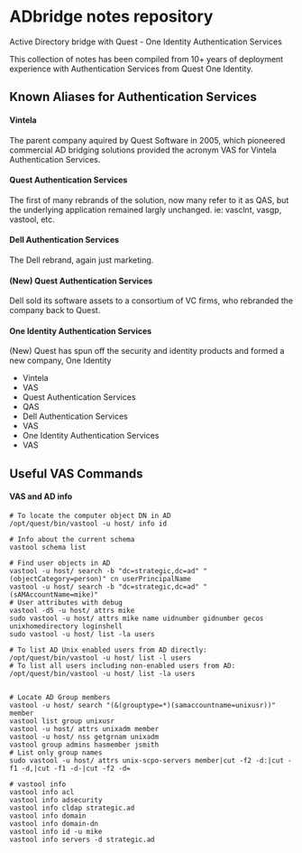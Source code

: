 # ADbridge notes repository
Active Directory bridge with Quest - One Identity Authentication Services

This collection of notes has been compiled from 10+ years of deployment experience with Authentication Services from Quest One Identity.

## Known Aliases for Authentication Services
#### Vintela
The parent company aquired by Quest Software in 2005, which pioneered commercial AD bridging solutions provided the acronym VAS for Vintela Authentication Services.

#### Quest Authentication Services
The first of many rebrands of the solution, now many refer to it as QAS, but the underlying application remained largly unchanged. ie: vasclnt, vasgp, vastool, etc.

#### Dell Authentication Services
The Dell rebrand, again just marketing.

#### (New) Quest Authentication Services
Dell sold its software assets to a consortium of VC firms, who rebranded the company back to Quest.

#### One Identity Authentication Services
(New) Quest has spun off the security and identity products and formed a new company, One Identity

* Vintela
* VAS
* Quest Authentication Services
* QAS
* Dell Authentication Services
* VAS
* One Identity Authentication Services
* VAS

## Useful VAS Commands
#### VAS and AD info
```
# To locate the computer object DN in AD
/opt/quest/bin/vastool -u host/ info id

# Info about the current schema
vastool schema list

# Find user objects in AD
vastool -u host/ search -b "dc=strategic,dc=ad" "(objectCategory=person)" cn userPrincipalName
vastool -u host/ search -b "dc=strategic,dc=ad" "(sAMAccountName=mike)"
# User attributes with debug
vastool -d5 -u host/ attrs mike
sudo vastool -u host/ attrs mike name uidnumber gidnumber gecos unixhomedirectory loginshell
sudo vastool -u host/ list -la users

# To list AD Unix enabled users from AD directly:
/opt/quest/bin/vastool -u host/ list -l users
# To list all users including non-enabled users from AD:
/opt/quest/bin/vastool -u host/ list -la users


# Locate AD Group members
vastool -u host/ search "(&(grouptype=*)(samaccountname=unixusr))" member
vastool list group unixusr
vastool -u host/ attrs unixadm member
vastool -u host/ nss getgrnam unixadm
vastool group admins hasmember jsmith
# List only group names
sudo vastool -u host/ attrs unix-scpo-servers member|cut -f2 -d:|cut -f1 -d,|cut -f1 -d-|cut -f2 -d=

# vastool info
vastool info acl
vastool info adsecurity
vastool info cldap strategic.ad
vastool info domain
vastool info domain-dn
vastool info id -u mike
vastool info servers -d strategic.ad
```
